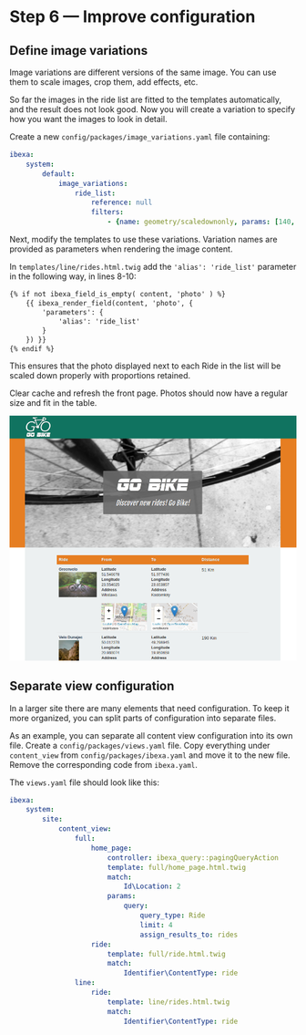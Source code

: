 # Step 6 — Improve configuration

## Define image variations

Image variations are different versions of the same image. You can use them to scale images, crop them, add effects, etc.

So far the images in the ride list are fitted to the templates automatically, and the result does not look good.
Now you will create a variation to specify how you want the images to look in detail.

Create a new `config/packages/image_variations.yaml` file containing:

``` yaml
ibexa:
    system:
        default:
            image_variations:
                ride_list:
                    reference: null
                    filters:
                        - {name: geometry/scaledownonly, params: [140, 100]}
```

Next, modify the templates to use these variations. Variation names are provided as parameters when rendering the image content.

In `templates/line/rides.html.twig` add the `'alias': 'ride_list'` parameter in the following way, in lines 8-10:

``` html+twig
{% if not ibexa_field_is_empty( content, 'photo' ) %}
    {{ ibexa_render_field(content, 'photo', {
        'parameters': {
            'alias': 'ride_list'
        }
    }) }}
{% endif %}
```

This ensures that the photo displayed next to each Ride in the list will be scaled down properly with proportions retained.

Clear cache and refresh the front page. Photos should now have a regular size and fit in the table.

![Ride list with proper image variations](img/bike_tutorial_ride_list.png)

## Separate view configuration

In a larger site there are many elements that need configuration. To keep it more organized, you can split parts of configuration into separate files.

As an example, you can separate all content view configuration into its own file. Create a `config/packages/views.yaml` file. 
Copy everything under `content_view` from `config/packages/ibexa.yaml` and move it to the new file.
Remove the corresponding code from `ibexa.yaml`. 

The `views.yaml` file should look like this:

``` yaml
ibexa:
    system:
        site:
            content_view:
                full:
                    home_page:
                        controller: ibexa_query::pagingQueryAction
                        template: full/home_page.html.twig
                        match:
                            Id\Location: 2
                        params:
                            query:
                                query_type: Ride
                                limit: 4
                                assign_results_to: rides
                    ride:
                        template: full/ride.html.twig
                        match:
                            Identifier\ContentType: ride
                line:
                    ride:
                        template: line/rides.html.twig
                        match:
                            Identifier\ContentType: ride
```
